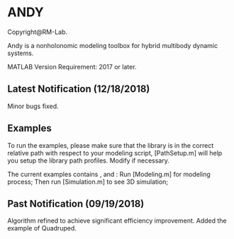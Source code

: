 # ANDY

Copyright@RM-Lab.

Andy is a nonholonomic modeling toolbox for hybrid multibody dynamic systems.

MATLAB Version Requirement: 2017 or later.

## Latest Notification (12/18/2018)
Minor bugs fixed.

## Examples
To run the examples, please make sure that the library is in the correct relative path with respect to your modeling script, [PathSetup.m] will help you setup the library path profiles. Modify if necessary.

The current examples contains <Passive Walker>, <Quadruped> and <Swing Bar>:  Run [Modeling.m] for modeling process; Then run [Simulation.m] to see 3D simulation; 

## Past Notification (09/19/2018)
Algorithm refined to achieve significant efficiency improvement. Added the example of Quadruped.
